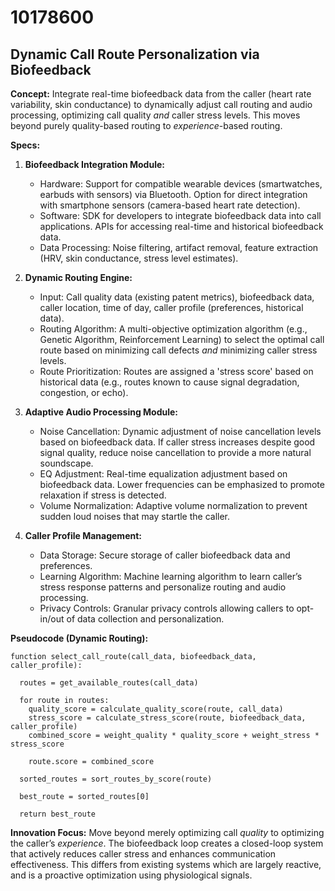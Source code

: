 # 10178600

## Dynamic Call Route Personalization via Biofeedback

**Concept:** Integrate real-time biofeedback data from the caller (heart rate variability, skin conductance) to dynamically adjust call routing and audio processing, optimizing call quality *and* caller stress levels. This moves beyond purely quality-based routing to *experience*-based routing.

**Specs:**

1.  **Biofeedback Integration Module:**
    *   Hardware: Support for compatible wearable devices (smartwatches, earbuds with sensors) via Bluetooth. Option for direct integration with smartphone sensors (camera-based heart rate detection).
    *   Software: SDK for developers to integrate biofeedback data into call applications. APIs for accessing real-time and historical biofeedback data.
    *   Data Processing: Noise filtering, artifact removal, feature extraction (HRV, skin conductance, stress level estimates).

2.  **Dynamic Routing Engine:**
    *   Input: Call quality data (existing patent metrics), biofeedback data, caller location, time of day, caller profile (preferences, historical data).
    *   Routing Algorithm: A multi-objective optimization algorithm (e.g., Genetic Algorithm, Reinforcement Learning) to select the optimal call route based on minimizing call defects *and* minimizing caller stress levels.
    *   Route Prioritization: Routes are assigned a 'stress score' based on historical data (e.g., routes known to cause signal degradation, congestion, or echo).

3.  **Adaptive Audio Processing Module:**
    *   Noise Cancellation: Dynamic adjustment of noise cancellation levels based on biofeedback data. If caller stress increases despite good signal quality, reduce noise cancellation to provide a more natural soundscape.
    *   EQ Adjustment: Real-time equalization adjustment based on biofeedback data. Lower frequencies can be emphasized to promote relaxation if stress is detected.
    *   Volume Normalization: Adaptive volume normalization to prevent sudden loud noises that may startle the caller.

4.  **Caller Profile Management:**
    *   Data Storage: Secure storage of caller biofeedback data and preferences.
    *   Learning Algorithm: Machine learning algorithm to learn caller’s stress response patterns and personalize routing and audio processing.
    *   Privacy Controls: Granular privacy controls allowing callers to opt-in/out of data collection and personalization.

**Pseudocode (Dynamic Routing):**

```
function select_call_route(call_data, biofeedback_data, caller_profile):

  routes = get_available_routes(call_data)

  for route in routes:
    quality_score = calculate_quality_score(route, call_data)
    stress_score = calculate_stress_score(route, biofeedback_data, caller_profile)
    combined_score = weight_quality * quality_score + weight_stress * stress_score

    route.score = combined_score

  sorted_routes = sort_routes_by_score(route)

  best_route = sorted_routes[0]

  return best_route
```

**Innovation Focus:** Move beyond merely optimizing call *quality* to optimizing the caller’s *experience*.  The biofeedback loop creates a closed-loop system that actively reduces caller stress and enhances communication effectiveness. This differs from existing systems which are largely reactive, and is a proactive optimization using physiological signals.